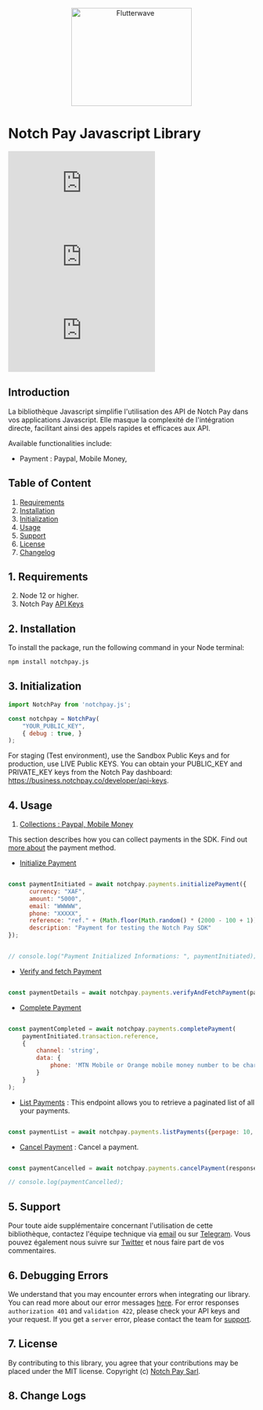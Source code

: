 
<p align="center">
    <img title="Flutterwave" height="200" src="https://notch.sfo3.cdn.digitaloceanspaces.com/logo/svg/logo-full.svg" width="70%"/>
</p>


# Notch Pay Javascript Library


![NPM Version](https://img.shields.io/npm/v/notchpay.js)
![NPM Downloads](https://img.shields.io/npm/d18m/notchpay.js)
![NPM License](https://img.shields.io/npm/l/notchpay.js)

## Introduction

La bibliothèque Javascript simplifie l'utilisation des API de Notch Pay dans vos applications Javascript. Elle masque la complexité de l'intégration directe, facilitant ainsi des appels rapides et efficaces aux API.

Available functionalities include:

- Payment : Paypal, Mobile Money,



## Table of Content
1. [Requirements](#requirements)
2. [Installation](#installation)
3. [Initialization](#initialization)
4. [Usage](#usage)
5. [Support](#support)
6. [License](#license)
7. [Changelog](/CHANGELOG.md)

## 1. Requirements

2. Node 12 or higher.
1. Notch Pay [API Keys](https://business.notchpay.co/developer/api-keys)



## 2. Installation

To install the package, run the following command in your Node terminal:

```sh
npm install notchpay.js
```


## 3. Initialization

```javascript
import NotchPay from 'notchpay.js';

const notchpay = NotchPay(
    "YOUR_PUBLIC_KEY", 
    { debug : true, } 
);
```

For staging (Test environment), use the Sandbox Public Keys and for production, use LIVE Public KEYS.
You can obtain your PUBLIC_KEY and PRIVATE_KEY keys from the Notch Pay dashboard: https://business.notchpay.co/developer/api-keys. 


## 4. Usage
1. [Collections : Paypal, Mobile Money](https://developer.notchpay.co/reference/payments)

This section describes how you can collect payments in the SDK. Find out [more about](https://developer.notchpay.co/reference/payments) the payment method.

- [Initialize Payment](https://developer.notchpay.co/reference/payments#initialize-payment)
```javascript

const paymentInitiated = await notchpay.payments.initializePayment({
      currency: "XAF", 
      amount: "5000", 
      email: "WWWWW", 
      phone: "XXXXX", 
      reference: "ref." + (Math.floor(Math.random() * (2000 - 100 + 1)) + 100), 
      description: "Payment for testing the Notch Pay SDK"
});


// console.log("Payment Initialized Informations: ", paymentInitiated);

```

- [Verify and fetch Payment](https://developer.notchpay.co/reference/payments#verify-and-fetch-payment)
```javascript

const paymentDetails = await notchpay.payments.verifyAndFetchPayment(paymentInitiated.transaction.reference);

```


- [Complete Payment](https://developer.notchpay.co/reference/payments#complete-payment)
```javascript

const paymentCompleted = await notchpay.payments.completePayment(
    paymentInitiated.transaction.reference, 
    { 
        channel: 'string', 
        data: { 
            phone: 'MTN Mobile or Orange mobile money number to be charged'
        }
    }
);

```

- [List Payments](https://developer.notchpay.co/reference/payments#list-payments) : This endpoint allows you to retrieve a paginated list of all your payments.
```javascript

const paymentList = await notchpay.payments.listPayments({perpage: 10, page: 2});

```

- [Cancel Payment](https://developer.notchpay.co/reference/payments#cancel-payment) : Cancel a payment.
```javascript

const paymentCancelled = await notchpay.payments.cancelPayment(response.transaction.reference);

// console.log(paymentCancelled);
```

## 5. Support
Pour toute aide supplémentaire concernant l'utilisation de cette bibliothèque, contactez l'équipe technique via [email](mailto:hello@notchpay.co) ou sur [Telegram](https://t.me/notchpay). Vous pouvez également nous suivre sur [Twitter](https://twitter.com/thenotchpay) et nous faire part de vos commentaires.

## 6. Debugging Errors
We understand that you may encounter errors when integrating our library. You can read more about our error messages [here](https://t.me/notchpay).
For error responses `authorization 401` and `validation 422`, please check your API keys and your request. If you get a `server` error, please contact the team for [support]().



## 7. License

By contributing to this library, you agree that your contributions may be placed under the MIT license.
Copyright (c) [Notch Pay Sarl](https://notchpay.co).

## 8. Change Logs

